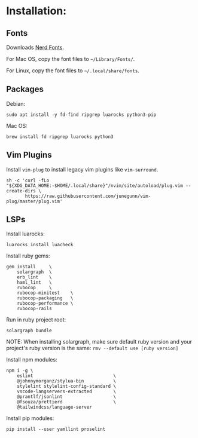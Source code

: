 # Installation:

## Fonts
Downloads [Nerd Fonts](https://github.com/ryanoasis/nerd-fonts/releases).

For Mac OS, copy the font files to `~/Library/Fonts/`.

For Linux, copy the font files to `~/.local/share/fonts`.

## Packages

Debian:
```
sudo apt install -y fd-find ripgrep luarocks python3-pip
```

Mac OS:
```
brew install fd ripgrep luarocks python3
```

## Vim Plugins

Install `vim-plug` to install legacy vim plugins like `vim-surround`.

```
sh -c 'curl -fLo "${XDG_DATA_HOME:-$HOME/.local/share}"/nvim/site/autoload/plug.vim --create-dirs \
       https://raw.githubusercontent.com/junegunn/vim-plug/master/plug.vim'
```

## LSPs

Install luarocks:
```
luarocks install luacheck
```

Install ruby gems:
```
gem install     \
    solargraph  \
    erb_lint    \
    haml_lint   \
    rubocop     \
    rubocop-minitest    \
    rubocop-packaging   \
    rubocop-performance \
    rubocop-rails
```
Run in ruby project root:
```
solargraph bundle
```
NOTE: When installing solargraph, make sure default ruby version and your project's ruby version is the same: `rmv --default use [ruby version]`

Install npm modules:
```
npm i -g \
    eslint                              \
    @johnnymorganz/stylua-bin           \
    stylelint stylelint-config-standard \
    vscode-langservers-extracted        \
    @prantlf/jsonlint                   \
    @fsouza/prettierd                   \
    @tailwindcss/language-server
```

Install pip modules:
```
pip install --user yamllint proselint
```
